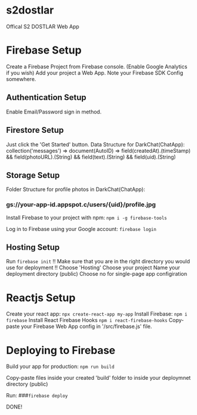 # s2dostlar
Offical S2 DOSTLAR Web App

# Firebase Setup
  Create a Firebase Project from Firebase console. (Enable Google Analytics if you wish)
  Add your project a Web App.
  Note your Firebase SDK Config somewhere.

## Authentication Setup
  Enable Email/Password sign in method. 

## Firestore Setup
  Just click the 'Get Started' button.
  Data Structure for DarkChat(ChatApp):
    collection('messages') => document(AutoID) => field(createdAt).(timeStamp)
                                               && field(photoURL).(String)
                                               && field(text).(String)
                                               && field(uid).(String)
                                                   
## Storage Setup
  Folder Structure for profile photos in DarkChat(ChatApp):
   ### gs://your-app-id.appspot.c/users/{uid}/profile.jpg
    
Install Firebase to your project with npm:
  `npm i -g firebase-tools`

Log in to Firebase using your Google account:
  `firebase login`
  
## Hosting Setup
  Run `firebase init`
  !! Make sure that you are in the right directory you would use for deployment !! 
  Choose 'Hosting'
  Choose your project 
  Name your deployment directory (public)
  Choose no for single-page app configiration
  
  
# Reactjs Setup
  Create your react app:
    `npx create-react-app my-app`
  Install Firebase:
    `npm i firebase`
  Install React Firebase Hooks
    `npm i react-firebase-hooks`
  Copy-paste your Firebase Web App config in '/src/firebase.js' file.
    
# Deploying to Firebase
  Build your app for production:
    `npm run build`
  
  Copy-paste files inside your created 'build' folder to inside your deploymnet directory (public)
  
  Run: ###`firebase deploy`
  
  DONE!
  
  
